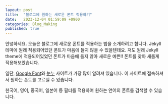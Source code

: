 ```yaml
---
layout: post
title:  "블로그에 원하는 새로운 폰트 적용하기"
date:   2023-12-04 01:59:09 +0900
categories: Blog_Making
published: true
---
```


안녕하세요. 오늘은 블로그에 새로운 폰트를 적용하는 법을 소개하려고 합니다.
Jekyll 테마에 원래 적용되어있던 폰트가 마음에 들지 않을 수 있을텐데요. 저도 원래 Jekyll theme에 적용되어있었던 폰트가 마음에 들지 않아 새로운 예쁜!! 폰트를 찾아 새롭게 적용해보았습니다. 

일단, [Google Font](https://fonts.google.com/?noto.script=Kore)와 [눈누](https://noonnu.cc) 사이트가 가장 많이 알려져 있습니다. 이 사이트에 접속하셔서 원하는 폰트를 고르실 수 있습니다. 

한국어, 영어, 중국어, 일본어 등 필터를 적용하여 원하는 언어의 폰트를 검색할 수 있습니다. 
